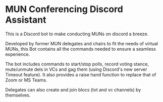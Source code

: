 # MUN Conferencing Discord Assistant

This is a Discord bot to make conducting MUNs on discord a breeze.

Developed by former MUN delegates and chairs to fit the needs of virtual MUNs, this Bot contains all the commands needed to ensure a seamless experience.

<!-- [Check out the official docs here](https://www.python.org/). -->

The bot includes commands to start/stop polls, record voting stance, mute/unmute dels in VCs and gag them (using Discord's new server Timeout feature). It also provides a raise hand function to replace that of Zoom or MS Teams.

Delegates can also create and join blocs (txt and vc channels) by themselves.